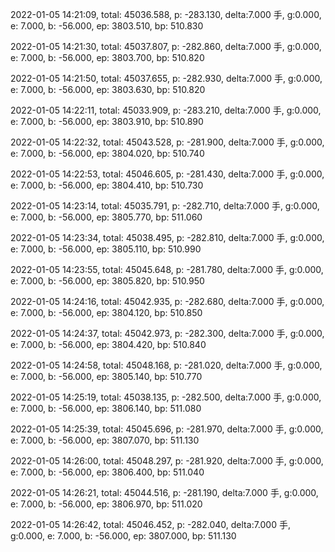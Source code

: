 2022-01-05 14:21:09, total: 45036.588, p: -283.130, delta:7.000 手, g:0.000, e: 7.000, b: -56.000, ep: 3803.510, bp: 510.830

2022-01-05 14:21:30, total: 45037.807, p: -282.860, delta:7.000 手, g:0.000, e: 7.000, b: -56.000, ep: 3803.700, bp: 510.820

2022-01-05 14:21:50, total: 45037.655, p: -282.930, delta:7.000 手, g:0.000, e: 7.000, b: -56.000, ep: 3803.630, bp: 510.820

2022-01-05 14:22:11, total: 45033.909, p: -283.210, delta:7.000 手, g:0.000, e: 7.000, b: -56.000, ep: 3803.910, bp: 510.890

2022-01-05 14:22:32, total: 45043.528, p: -281.900, delta:7.000 手, g:0.000, e: 7.000, b: -56.000, ep: 3804.020, bp: 510.740

2022-01-05 14:22:53, total: 45046.605, p: -281.430, delta:7.000 手, g:0.000, e: 7.000, b: -56.000, ep: 3804.410, bp: 510.730

2022-01-05 14:23:14, total: 45035.791, p: -282.710, delta:7.000 手, g:0.000, e: 7.000, b: -56.000, ep: 3805.770, bp: 511.060

2022-01-05 14:23:34, total: 45038.495, p: -282.810, delta:7.000 手, g:0.000, e: 7.000, b: -56.000, ep: 3805.110, bp: 510.990

2022-01-05 14:23:55, total: 45045.648, p: -281.780, delta:7.000 手, g:0.000, e: 7.000, b: -56.000, ep: 3805.820, bp: 510.950

2022-01-05 14:24:16, total: 45042.935, p: -282.680, delta:7.000 手, g:0.000, e: 7.000, b: -56.000, ep: 3804.120, bp: 510.850

2022-01-05 14:24:37, total: 45042.973, p: -282.300, delta:7.000 手, g:0.000, e: 7.000, b: -56.000, ep: 3804.420, bp: 510.840

2022-01-05 14:24:58, total: 45048.168, p: -281.020, delta:7.000 手, g:0.000, e: 7.000, b: -56.000, ep: 3805.140, bp: 510.770

2022-01-05 14:25:19, total: 45038.135, p: -282.500, delta:7.000 手, g:0.000, e: 7.000, b: -56.000, ep: 3806.140, bp: 511.080

2022-01-05 14:25:39, total: 45045.696, p: -281.970, delta:7.000 手, g:0.000, e: 7.000, b: -56.000, ep: 3807.070, bp: 511.130

2022-01-05 14:26:00, total: 45048.297, p: -281.920, delta:7.000 手, g:0.000, e: 7.000, b: -56.000, ep: 3806.400, bp: 511.040

2022-01-05 14:26:21, total: 45044.516, p: -281.190, delta:7.000 手, g:0.000, e: 7.000, b: -56.000, ep: 3806.970, bp: 511.020

2022-01-05 14:26:42, total: 45046.452, p: -282.040, delta:7.000 手, g:0.000, e: 7.000, b: -56.000, ep: 3807.000, bp: 511.130